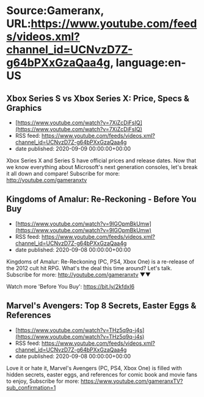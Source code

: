 # Source:Gameranx, URL:https://www.youtube.com/feeds/videos.xml?channel_id=UCNvzD7Z-g64bPXxGzaQaa4g, language:en-US

## Xbox Series S vs Xbox Series X: Price, Specs & Graphics
 - [https://www.youtube.com/watch?v=7XiZcDiFsIQ](https://www.youtube.com/watch?v=7XiZcDiFsIQ)
 - RSS feed: https://www.youtube.com/feeds/videos.xml?channel_id=UCNvzD7Z-g64bPXxGzaQaa4g
 - date published: 2020-09-09 00:00:00+00:00

Xbox Series X and Series S have official prices and release dates. Now that we know everything about Microsoft's next generation consoles, let's break it all down and compare!
Subscribe for more: http://youtube.com/gameranxtv

## Kingdoms of Amalur: Re-Reckoning - Before You Buy
 - [https://www.youtube.com/watch?v=9IGOpmBkUmw](https://www.youtube.com/watch?v=9IGOpmBkUmw)
 - RSS feed: https://www.youtube.com/feeds/videos.xml?channel_id=UCNvzD7Z-g64bPXxGzaQaa4g
 - date published: 2020-09-08 00:00:00+00:00

Kingdoms of Amalur: Re-Reckoning (PC, PS4, Xbox One) is a re-release of the 2012 cult hit RPG. What's the deal this time around? Let's talk.
Subscribe for more: http://youtube.com/gameranxtv ▼▼





Watch more 'Before You Buy': https://bit.ly/2kfdxI6

## Marvel's Avengers: Top 8 Secrets, Easter Eggs & References
 - [https://www.youtube.com/watch?v=THz5q9q-j4s](https://www.youtube.com/watch?v=THz5q9q-j4s)
 - RSS feed: https://www.youtube.com/feeds/videos.xml?channel_id=UCNvzD7Z-g64bPXxGzaQaa4g
 - date published: 2020-09-08 00:00:00+00:00

Love it or hate it, Marvel's Avengers (PC, PS4, Xbox One) is filled with hidden secrets, easter eggs, and references for comic book and movie fans to enjoy,
Subscribe for more: https://www.youtube.com/gameranxTV?sub_confirmation=1

